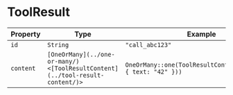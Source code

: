 # ToolResult

| Property | Type | Example |
|----------|------|---------|
| `id` | `String` | `"call_abc123"` |
| `content` | `[OneOrMany](../one-or-many/)<[ToolResultContent](../tool-result-content/)>` | `OneOrMany::one(ToolResultContent::Text(Text { text: "42" }))` |